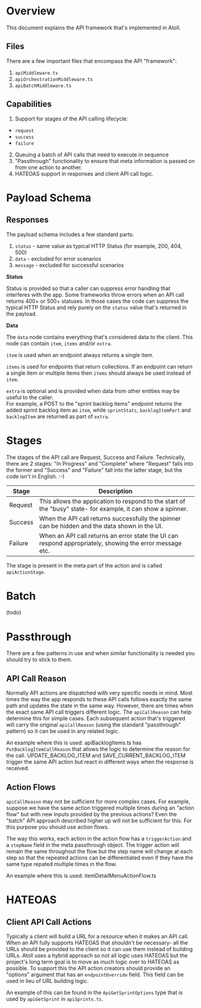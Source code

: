 Overview
========

This document explains the API framework that's implemented in Atoll.

Files
-----

There are a few important files that encompass the API "framework":
1. `apiMiddleware.ts`
2. `apiOrchestrationMiddleware.ts`
3. `apiBatchMiddleware.ts`

Capabilities
------------

1. Support for stages of the API calling lifecycle:
  - `request`
  - `success`
  - `failure`
2. Queuing a batch of API calls that need to execute in sequence
3. "Passthrough" functionality to ensure that meta information
   is passed on from one action to another.
4. HATEOAS support in responses and client API call logic.

Payload Schema
==============

Responses
---------

The payload schema includes a few standard parts:
1. `status` - same value as typical HTTP Status (for example, 200, 404, 500)
2. `data` - excluded for error scenarios
3. `message` - excluded for successful scenarios

**Status**

Status is provided so that a caller can suppress error handling that interferes with the app.  Some frameworks throw errors when an
API call returns 400+ or 500+ statuses.  In those cases the code can suppress the typical HTTP Status and rely purely on the
`status` value that's returned in the payload.

**Data**

The `data` node contains everything that's considered data to the client.  This node can contain `item`, `items` and/or `extra`.

`item` is used when an endpoint always returns a single item.

`items` is used for endpoints that return collections.  If an endpoint can return a single item or multiple items then `items`
should always be used instead of `item`.

`extra` is optional and is provided when data from other entities may be useful to the caller.  
For example, a POST to the "sprint backlog items" endpoint returns the added sprint backlog item as `item`, while `sprintStats`, `backlogItemPart` and `backlogItem` are returned as part of `extra`.

Stages
======

The stages of the API call are Request, Success and Failure.  Technically, there are 2 stages: "In Progress" and "Complete" where
"Request" falls into the former and "Success" and "Failure" fall into the latter stage, but the code isn't in English. :-)

| Stage   | Description
|---------|--------------------------------------------------------------------------------------------------------------|
| Request | This allows the application to respond to the start of the "busy" state- for example, it can show a spinner. |
| Success | When the API call returns successfully the spinner can be hidden and the data shown in the UI.               |
| Failure | When an API call returns an error state the UI can respond appropriately, showing the error message etc.     |

The stage is present in the meta part of the action and is called `apiActionStage`.

Batch
=====

(todo)

Passthrough
===========

There are a few patterns in use and when similar functionality is needed you should try to stick to them.

API Call Reason
---------------

Normally API actions are dispatched with very specific needs in mind.  Most times the way the app responds to these API calls
follows exactly the same path and updates the state in the same way.  However, there are times when the exact same API call triggers
different logic.  The `apiCallReason` can help determine this for simple cases.  Each subsequent action that's triggered will carry
the original `apiCallReason` (using the standard "passthrough" pattern) so it can be used in any related logic.

An example where this is used: apiBacklogItems.ts has `PutBacklogItemCallReason` that allows the logic to determine the reason for
the call.  UPDATE_BACKLOG_ITEM and SAVE_CURRENT_BACKLOG_ITEM trigger the same API action but react in different ways when the
response is received.

Action Flows
------------

`apiCallReason` may not be sufficient for more complex cases.  For example, suppose we have the same action triggered multiple times
during an "action flow" but with new inputs provided by the previous actions?  Even the "batch" API approach described higher up
will not be sufficient for this.  For this purpose you should use action flows.

The way this works, each action in the action flow has a `triggerAction` and a `stepName` field in the meta passthrough object.
The trigger action will remain the same throughout the flow but the step name will change at each step so that the repeated actions
can be differentiated even if they have the same type repated multiple times in the flow.

An example where this is used: itemDetailMenuActionFlow.ts

HATEOAS
=======

Client API Call Actions
-----------------------

Typically a client will build a URL for a resource when it makes an API call.  When an API fully supports HATEOAS that shouldn't be
necessary- all the URLs should be provided to the client so it can use them instead of building URLs.  Atoll uses a hybrid approach
so not all logic uses HATEOAS but the project's long term goal is to move as much logic over to HATEOAS as possible.  To support
this the API action creators should provide an "options" argument that has an `endpointOverride` field.  This field can be used in
lieu of URL building logic.

An example of this can be found in the `ApiGetSprintOptions` type that is used by `apiGetSprint` in `apiSprints.ts`.


